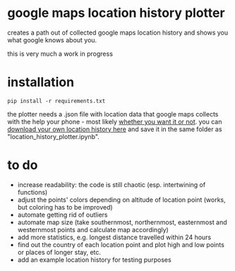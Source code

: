 # google maps location history plotter
creates a path out of collected google maps location history and shows you what google knows about you.

this is very much a work in progress

# installation 
```
pip install -r requirements.txt
```
the plotter needs a .json file with location data that google maps collects with the help your phone - most likely [whether you want it or not](https://www.independent.co.uk/news/world/americas/google-location-data-privacy-android-sundar-pichai-a8490636.html). you can [download your own location history here](https://takeout.google.com/settings/takeout) and save it in the same folder as "location_history_plotter.ipynb". 

# to do
- increase readability: the code is still chaotic (esp. intertwining of functions)
- adjust the points' colors depending on altitude of location point (works, but coloring has to be improved)
- automate getting rid of outliers
- automate map size (take southernmost, northernmost, easternmost and westernmost points and calculate map accordingly)
- add more statistics, e.g. longest distance travelled within 24 hours
- find out the country of each location point and plot high and low points or places of longer stay, etc.
- add an example location history for testing purposes
